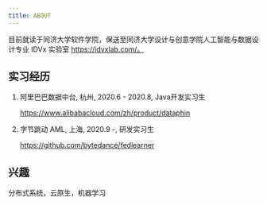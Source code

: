 ```yaml
---
title: ABOUT
---
```


目前就读于同济大学软件学院，保送至同济大学设计与创意学院人工智能与数据设计专业 IDVx 实验室 https://idvxlab.com/。

## 实习经历
1. 阿里巴巴数据中台, 杭州, 2020.6 - 2020.8, Java开发实习生

    https://www.alibabacloud.com/zh/product/dataphin

2. 字节跳动 AML, 上海, 2020.9 -, 研发实习生

    https://github.com/bytedance/fedlearner

## 兴趣
分布式系统，云原生，机器学习

